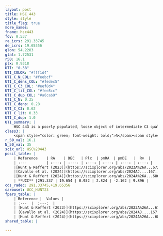 ```yaml
---
layout: post
title: HSC 443
style: style
title_flag: true
more_names: 
fname: hsc443
fov: 0.537
ra_icrs: 291.33745
de_icrs: 19.65356
glon: 54.2283
glat: 1.72531
r50: 16.1
plx: 0.9318
UTI: "0.38"
UTI_COLOR: "#fff1d4"
UTI_C_N_COL: "#feebcf"
UTI_C_dens_COL: "#fedec5"
UTI_C_C3_COL: "#eef8d4"
UTI_C_lit_COL: "#fee8cc"
UTI_C_dup_COL: "#a6cab9"
UTI_C_N: 0.35
UTI_C_dens: 0.28
UTI_C_C3: 0.62
UTI_C_lit: 0.33
UTI_C_dup: 1.0
UTI_summary: |
    HSC 443 is a poorly populated, loose object of intermediate C3 quality. It was recently reported in the literature.
class3: |
    <span style="color: green; font-weight: bold;">A</span><span style="color: red; font-weight: bold;">C</span>
r_50_val: 16.1
N_50_val: 35
scix_url: HSC%20443
posit_table: |
    | Reference    | RA    | DEC   | Plx  | pmRA  | pmDE   |  Rv  |
    | :---         | :---: | :---: | :---: | :---: | :---: | :---: |
    |[Hunt & Reffert (2023)](https://scixplorer.org/abs/2023A%26A...673A.114H) | 291.397 | 19.721 | 0.921 | 2.703 | -2.157 | 10.527 |
    |[Cavallo et al. (2024)](https://scixplorer.org/abs/2024AJ....167...12C) | 291.37 | 19.7 | 0.928 | -- | -- | -- |
    |[Hunt & Reffert (2024)](https://scixplorer.org/abs/2024A%26A...686A..42H) | 291.397 | 19.721 | 0.921 | 2.703 | -2.157 | 10.527 |
    | **UCC** |291.337 | 19.654 | 0.932 | 2.824 | -2.162 | 9.896 | 
cds_radec: 291.33745,+19.65356
carousel: UCC_HUNT23
fpars_table: |
    | Reference |  Values |
    | :---  |  :---:  |
    | [Hunt & Reffert (2023)](https://scixplorer.org/abs/2023A%26A...673A.114H) | `AV50=3.574, diffAV50=1.994, MOD50=10.054, logAge50=8.143` |
    | [Cavallo et al. (2024)](https://scixplorer.org/abs/2024AJ....167...12C) | `AV50=3.37, dMod50=10.23, logAge50=8.29, [Fe/H]50=0.81` |
    | [Hunt & Reffert (2024)](https://scixplorer.org/abs/2024A%26A...686A..42H) | `MassJ=205.552` |
shared_table: |
    
---
```

